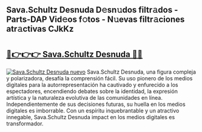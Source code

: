 ## Sava.Schultz Desnuda D𝚎sn𝚞dos filtr𝚊dos - Parts-DAP Vid𝚎os f𝚘tos - N𝚞evas filtr𝚊ciones atr𝚊ctivas CJkKz

# <h2><a href="http://mbd2qsg.tromn.icu/?c=Sava.Schultz+Desnuda">🔗👉👉👉 Sava.Schultz Desnuda 🔗🔗</a></h2>

[![Sava.Schultz Desnuda nuevo](https://i.imgur.com/pEAQMta.gif)](http://mbd2qsg.tromn.icu/?c=Sava.Schultz+Desnuda)
Sava.Schultz Desnuda, una figura compleja y polarizadora, desafía la comprensión fácil. Su uso pionero de los medios digitales para la autorrepresentación ha cautivado y enfurecido a los espectadores, encendiendo debates sobre la identidad, la expresión artística y la naturaleza evolutiva de las comunidades en línea. Independientemente de sus decisiones futuras, su huella en los medios digitales es imborrable. Con un espíritu inquebrantable y un atractivo innegable, Sava.Schultz Desnuda impact en los medios digitales es transformador.
